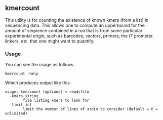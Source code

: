 ## kmercount

This utility is for counting the existence of known kmers (from a list) in
sequencing data. This allows one to compute an upperbound for the amount of
sequence contained in a run that is from some particular experimental origin,
such as barcodes, vectors, primers, the t7 promoter, linkers, etc. that one
might want to quantify.

### Usage

You can see the usage as follows:

    kmercount -help

Which produces output like this:

    usage: kmercount [options] < readsfile
      -kmers string
        	file listing kmers to look for
      -limit int
        	limit the number of lines of stdin to consider (default = 0 = unlimited)
